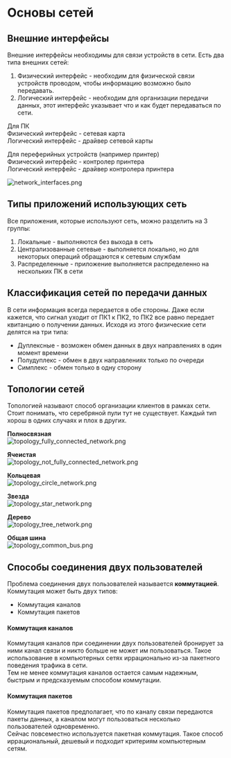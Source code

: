 # Основы сетей

## Внешние интерфейсы
Внешние интерфейсы необходимы для связи устройств в сети. Есть два типа внешних сетей:  
1) Физический интерфейс - необходим для физической связи устройств проводом, чтобы информацию возможно было передавать.
2) Логический интерфейс - необходим для организации передачи данных, этот интерфейс указывает что и как будет передаваться по сети.

Для ПК  
Физический интерфейс - сетевая карта  
Логический интерфейс - драйвер сетевой карты

Для переферийных устройств (например принтер)  
Физический интерфейс - контролер принтера  
Логический интерфейс - драйвер контролера принтера

![network_interfaces.png](../img/computer_network/network_interfaces.png)

## Типы приложений использующих сеть
Все приложения, которые используют сеть, можно разделить на 3 группы:
1) Локальные - выполняются без выхода в сеть
2) Централизованные сетевые - выполняется локально, но для некоторых операций обращаются к сетевым службам
3) Распределенные - приложение выполняется распределенно на нескольких ПК в сети

## Классификация сетей по передачи данных
В сети информация всегда передается в обе стороны. Даже если кажется, что сигнал уходит от ПК1 к ПК2, то ПК2 все
равно передает квитанцию о получении данных. Исходя из этого физические сети делятся на три типа:
- Дуплексные - возможен обмен данных в двух направлениях в один момент времени
- Полудуплекс - обмен в двух направлениях только по очереди
- Симплекс - обмен только в одну сторону

## Топологии сетей
Топологией называют способ организации клиентов в рамках сети. Стоит понимать, что серебряной пули тут не существует. 
Каждый тип хорош в одних случаях и плох в других.

<!---
Распиши каждую топологию
-->

**Полносвязная**  
![topology_fully_connected_network.png](../img/computer_network/topology_fully_connected_network.png)

**Ячеистая**  
![topology_not_fully_connected_network.png](../img/computer_network/topology_not_fully_connected_network.png)

**Кольцевая**  
![topology_circle_network.png](../img/computer_network/topology_circle_network.png)

**Звезда**  
![topology_star_network.png](../img/computer_network/topology_star_network.png)

**Дерево**  
![topology_tree_network.png](../img/computer_network/topology_tree_network.png)

**Общая шина**  
![topology_common_bus.png](../img/computer_network/topology_common_bus.png)

## Способы соединения двух пользователей
Проблема соединения двух пользователей называется **коммутацией**.  
Коммутация может быть двух типов:
- Коммутация каналов
- Коммутация пакетов

#### Коммутация каналов
Коммутация каналов при соединении двух пользователей бронирует за ними канал связи и никто
больше не может им пользоваться. Такое использование в компьютерных сетях иррационально из-за
пакетного поведения трафика в сети.  
Тем не менее коммутация каналов остается самым надежным, быстрым и предсказуемым способом коммутации.

#### Коммутация пакетов
Коммутация пакетов предполагает, что по каналу связи передаются пакеты данных, а каналом могут пользоваться несколько
пользователей одновременно.  
Сейчас повсеместно используется пакетная коммутация. Такое способ иррациональный, дешевый и подходит
критериям компьютерным сетям.